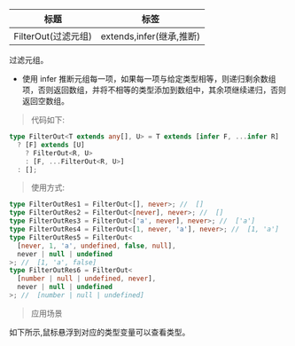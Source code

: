 | 标题                | 标签                     |
| ------------------- | ------------------------ |
| FilterOut(过滤元组) | extends,infer(继承,推断) |

过滤元组。

- 使用 infer 推断元组每一项，如果每一项与给定类型相等，则递归剩余数组项，否则返回数组，并将不相等的类型添加到数组中，其余项继续递归，否则返回空数组。

> 代码如下:

```ts
type FilterOut<T extends any[], U> = T extends [infer F, ...infer R]
  ? [F] extends [U]
    ? FilterOut<R, U>
    : [F, ...FilterOut<R, U>]
  : [];
```

> 使用方式:

```ts
type FilterOutRes1 = FilterOut<[], never>; //  []
type FilterOutRes2 = FilterOut<[never], never>; //  []
type FilterOutRes3 = FilterOut<['a', never], never>; //  ['a']
type FilterOutRes4 = FilterOut<[1, never, 'a'], never>; //  [1, 'a']
type FilterOutRes5 = FilterOut<
  [never, 1, 'a', undefined, false, null],
  never | null | undefined
>; //  [1, 'a', false]
type FilterOutRes6 = FilterOut<
  [number | null | undefined, never],
  never | null | undefined
>; //  [number | null | undefined]
```

> 应用场景

如下所示,鼠标悬浮到对应的类型变量可以查看类型。

<div class="code-editor" data-url="codes/typescript/demo/FilterOut.ts" data-language="typescript"></div>
